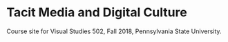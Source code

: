 # Tacit Media and Digital Culture

Course site for Visual Studies 502, Fall 2018, Pennsylvania State University.
